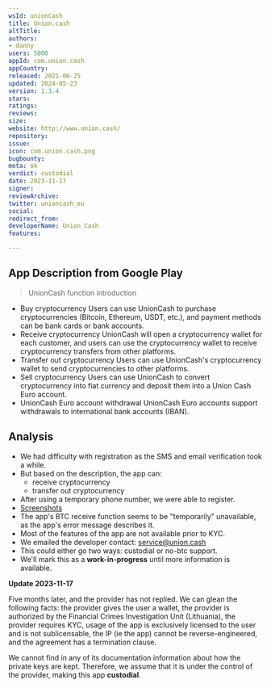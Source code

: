```yaml
---
wsId: unionCash
title: Union.cash
altTitle: 
authors:
- danny
users: 5000
appId: com.union.cash
appCountry: 
released: 2021-06-25
updated: 2024-05-23
version: 1.3.4
stars: 
ratings: 
reviews: 
size: 
website: http://www.union.cash/
repository: 
issue: 
icon: com.union.cash.png
bugbounty: 
meta: ok
verdict: custodial
date: 2023-11-17
signer: 
reviewArchive: 
twitter: unioncash_eu
social: 
redirect_from: 
developerName: Union Cash
features: 

---
```


## App Description from Google Play 

> UnionCash function introduction
-  Buy cryptocurrency
Users can use UnionCash to purchase cryptocurrencies (Bitcoin, Ethereum, USDT, etc.), and payment methods can be bank cards or bank accounts.
- Receive cryptocurrency
UnionCash will open a cryptocurrency wallet for each customer, and users can use the cryptocurrency wallet to receive cryptocurrency transfers from other platforms.
- Transfer out cryptocurrency
Users can use UnionCash's cryptocurrency wallet to send cryptocurrencies to other platforms.
- Sell cryptocurrency
Users can use UnionCash to convert cryptocurrency into fiat currency and deposit them into a Union Cash Euro account.
- UnionCash Euro account withdrawal
UnionCash Euro accounts support withdrawals to international bank accounts (IBAN).

## Analysis 

- We had difficulty with registration as the SMS and email verification took a while. 
- But based on the description, the app can:
   - receive cryptocurrency 
   - transfer out cryptocurrency 
- After using a temporary phone number, we were able to register. 
- [Screenshots](https://twitter.com/BitcoinWalletz/status/1666386462923968515)
- The app's BTC receive function seems to be "temporarily" unavailable, as the app's error message describes it. 
- Most of the features of the app are not available prior to KYC. 
- We emailed the developer contact: service@union.cash
- This could either go two ways: custodial or no-btc support. 
- We'll mark this as a **work-in-progress** until more information is available.

**Update 2023-11-17** 

Five months later, and the provider has not replied. We can glean the following facts: the provider gives the user a wallet, the provider is authorized by the Financial Crimes Investigation Unit (Lithuania), the provider requires KYC, usage of the app is exclusively licensed to the user and is not sublicensable, the IP (ie the app) cannot be reverse-engineered, and the agreement has a termination clause. 

We cannot find in any of its documentation information about how the private keys are kept. Therefore, we assume that it is under the control of the provider, making this app **custodial**.